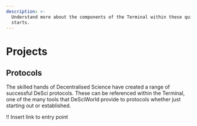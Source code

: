 ```yaml
---
description: >-
  Understand more about the components of the Terminal within these quick
  starts.
---
```


# Projects

## Protocols&#x20;

The skilled hands of Decentralised Science have created a range of successful DeSci protocols. These can be referenced within the Terminal, one of the many tools that DeSciWorld provide to protocols whether just starting out or established.&#x20;

!! Insert link to entry point&#x20;
